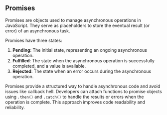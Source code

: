 ## Promises

Promises are objects used to manage asynchronous operations in JavaScript. They serve as placeholders to store the eventual result (or error) of an asynchronous task.

Promises have three states:

1. **Pending**: The initial state, representing an ongoing asynchronous operation.
2. **Fulfilled**: The state when the asynchronous operation is successfully completed, and a value is available.
3. **Rejected**: The state when an error occurs during the asynchronous operation.

Promises provide a structured way to handle asynchronous code and avoid issues like callback hell. Developers can attach functions to promise objects using `.then()` and `.catch()` to handle the results or errors when the operation is complete. This approach improves code readability and reliability.
